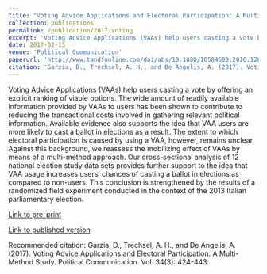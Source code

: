 ```yaml
---
title: "Voting Advice Applications and Electoral Participation: A Multi-Method Study"
collection: publications
permalink: /publication/2017-voting
excerpt: 'Voting Advice Applications (VAAs) help users casting a vote by offering an explicit ranking of viable options. The wide amount of readily available information provided by VAAs to users has been shown to contribute to reducing the transactional costs involved in gathering relevant political information. Available evidence also supports the idea that VAA users are more likely to cast a ballot in elections as a result. The extent to which electoral participation is caused by using a VAA, however, remains unclear. Against this background, we reassess the mobilizing effect of VAAs by means of a multi-method approach. Our cross-sectional analysis of 12 national election study data sets provides further support to the idea that VAA usage increases users’ chances of casting a ballot in elections as compared to non-users. This conclusion is strengthened by the results of a randomized field experiment conducted in the context of the 2013 Italian parliamentary election.'
date: 2017-02-15
venue: 'Political Communication'
paperurl: 'http://www.tandfonline.com/doi/abs/10.1080/10584609.2016.1267053?journalCode=upcp20'
citation: 'Garzia, D., Trechsel, A. H., and De Angelis, A. (2017). Voting Advice Applications and Electoral Participation: A Multi-Method Study. Political Communication. Vol. 34(3): 424-443.'
---
```


Voting Advice Applications (VAAs) help users casting a vote by offering an explicit ranking of viable options. The wide amount of readily available information provided by VAAs to users has been shown to contribute to reducing the transactional costs involved in gathering relevant political information. Available evidence also supports the idea that VAA users are more likely to cast a ballot in elections as a result. The extent to which electoral participation is caused by using a VAA, however, remains unclear. Against this background, we reassess the mobilizing effect of VAAs by means of a multi-method approach. Our cross-sectional analysis of 12 national election study data sets provides further support to the idea that VAA usage increases users’ chances of casting a ballot in elections as compared to non-users. This conclusion is strengthened by the results of a randomized field experiment conducted in the context of the 2013 Italian parliamentary election.

[Link to pre-print](https://deangelisa.github.io/files/voting-advice-applications.pdf)

[Link to published version](http://www.tandfonline.com/doi/abs/10.1080/10584609.2016.1267053?journalCode=upcp20)

Recommended citation: Garzia, D., Trechsel, A. H., and De Angelis, A. (2017). Voting Advice Applications and Electoral Participation: A Multi-Method Study. Political Communication. Vol. 34(3): 424-443.
